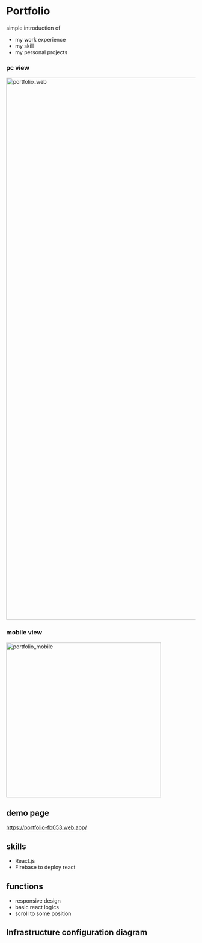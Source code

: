 # Portfolio
simple introduction of 
- my work experience
- my skill
- my personal projects

### pc view
<img width="1440" alt="portfolio_web" src="https://user-images.githubusercontent.com/38809138/137649641-03ebf930-f74f-4fe4-9250-7ed932d03a0f.png">

### mobile view
<img width="411" alt="portfolio_mobile" src="https://user-images.githubusercontent.com/38809138/137649662-96383fdc-20e7-45e6-9533-1a56be7c7767.png">


## demo page
https://portfolio-fb053.web.app/

## skills
- React.js
- Firebase to deploy react

## functions
- responsive design
- basic react logics
- scroll to some position

## Infrastructure configuration diagram
